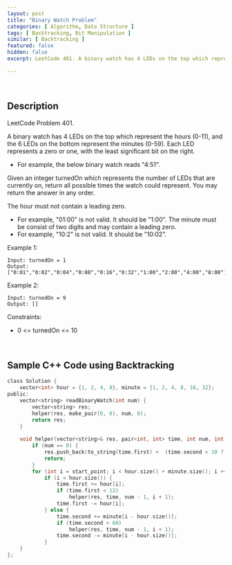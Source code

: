 ```yaml
---
layout: post
title: "Binary Watch Problem"
categories: [ Algorithm, Data Structure ]
tags: [ Backtracking, Bit Manipulation ]
similar: [ Backtracking ]
featured: false
hidden: false
excerpt: LeetCode 401. A binary watch has 4 LEDs on the top which represent the hours (0-11), and the 6 LEDs on the bottom represent the minutes (0-59). Each LED represents a zero or one, with the least significant bit on the right.

---
```


<br />

## Description

LeetCode Problem 401.

A binary watch has 4 LEDs on the top which represent the hours (0-11), and the 6 LEDs on the bottom represent the minutes (0-59). Each LED represents a zero or one, with the least significant bit on the right.
* For example, the below binary watch reads "4:51".

Given an integer turnedOn which represents the number of LEDs that are currently on, return all possible times the watch could represent. You may return the answer in any order.

The hour must not contain a leading zero.
* For example, "01:00" is not valid. It should be "1:00".
The minute must be consist of two digits and may contain a leading zero.
* For example, "10:2" is not valid. It should be "10:02".

Example 1:
```
Input: turnedOn = 1
Output: ["0:01","0:02","0:04","0:08","0:16","0:32","1:00","2:00","4:00","8:00"]
```

Example 2:
```
Input: turnedOn = 9
Output: []
```

Constraints:
* 0 <= turnedOn <= 10

<br />

## Sample C++ Code using Backtracking


```c
class Solution {
    vector<int> hour = {1, 2, 4, 8}, minute = {1, 2, 4, 8, 16, 32};
public:
    vector<string> readBinaryWatch(int num) {
        vector<string> res;
        helper(res, make_pair(0, 0), num, 0);
        return res;
    }
    
    void helper(vector<string>& res, pair<int, int> time, int num, int start_point) {
        if (num == 0) {
            res.push_back(to_string(time.first) +  (time.second < 10 ?  ":0" : ":") + to_string(time.second));
            return;
        }
        for (int i = start_point; i < hour.size() + minute.size(); i ++)
            if (i < hour.size()) {    
                time.first += hour[i];
                if (time.first < 12)     
                    helper(res, time, num - 1, i + 1);     
                time.first -= hour[i];
            } else {     
                time.second += minute[i - hour.size()];
                if (time.second < 60)    
                    helper(res, time, num - 1, i + 1);     
                time.second -= minute[i - hour.size()];
            }
    }
};
```


